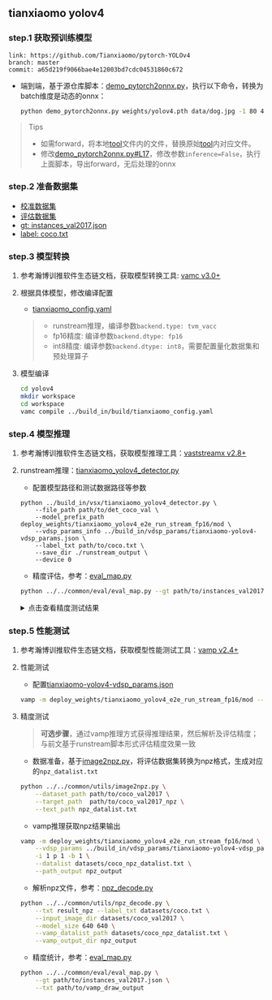 ## tianxiaomo yolov4

### step.1 获取预训练模型

```
link: https://github.com/Tianxiaomo/pytorch-YOLOv4
branch: master
commit: a65d219f9066bae4e12003bd7cdc04531860c672
```

- 端到端，基于源仓库脚本：[demo_pytorch2onnx.py](https://github.com/Tianxiaomo/pytorch-YOLOv4/blob/master/demo_pytorch2onnx.py)，执行以下命令，转换为batch维度是动态的onnx：
    ```bash
    python demo_pytorch2onnx.py weights/yolov4.pth data/dog.jpg -1 80 416 416
    ```
> Tips
> - 如需forward，将本地[tool](../source_code/tianxiaomo/tool)文件内的文件，替换原始[tool](https://github.com/Tianxiaomo/pytorch-YOLOv4/tree/master/tool)内对应文件。
> - 修改[demo_pytorch2onnx.py#L17](https://github.com/Tianxiaomo/pytorch-YOLOv4/blob/master/demo_pytorch2onnx.py#L17)，修改参数`inference=False`，执行上面脚本，导出forward，无后处理的onnx
    
### step.2 准备数据集
- [校准数据集](http://images.cocodataset.org/zips/val2017.zip)
- [评估数据集](http://images.cocodataset.org/zips/val2017.zip)
- [gt: instances_val2017.json](http://images.cocodataset.org/annotations/annotations_trainval2017.zip)
- [label: coco.txt](../../common/label/coco.txt)


### step.3 模型转换

1. 参考瀚博训推软件生态链文档，获取模型转换工具: [vamc v3.0+](../../../../docs/vastai_software.md)

2. 根据具体模型，修改编译配置
    - [tianxiaomo_config.yaml](../build_in/build/tianxiaomo_config.yaml)
    
    > - runstream推理，编译参数`backend.type: tvm_vacc`
    > - fp16精度: 编译参数`backend.dtype: fp16`
    > - int8精度: 编译参数`backend.dtype: int8`，需要配置量化数据集和预处理算子

3. 模型编译

    ```bash
    cd yolov4
    mkdir workspace
    cd workspace
    vamc compile ../build_in/build/tianxiaomo_config.yaml
    ```

### step.4 模型推理

1. 参考瀚博训推软件生态链文档，获取模型推理工具：[vaststreamx v2.8+](../../../../docs/vastai_software.md)

2. runstream推理：[tianxiaomo_yolov4_detector.py](../build_in/vsx/tianxiaomo_yolov4_detector.py)
    - 配置模型路径和测试数据路径等参数

    ```
    python ../build_in/vsx/tianxiaomo_yolov4_detector.py \
        --file_path path/to/det_coco_val \
        --model_prefix_path deploy_weights/tianxiaomo_yolov4_e2e_run_stream_fp16/mod \
        --vdsp_params_info ../build_in/vdsp_params/tianxiaomo-yolov4-vdsp_params.json \
        --label_txt path/to/coco.txt \
        --save_dir ./runstream_output \
        --device 0
    ```

    - 精度评估，参考：[eval_map.py](../../common/eval/eval_map.py)
    ```bash
    python ../../common/eval/eval_map.py --gt path/to/instances_val2017.json --txt ./runstream_output
    ```

    <details><summary>点击查看精度测试结果</summary>
    
    ```
    # 模型名：yolov4-416

    # fp16
    DONE (t=2.73s).
    Average Precision  (AP) @[ IoU=0.50:0.95 | area=   all | maxDets=100 ] = 0.433
    Average Precision  (AP) @[ IoU=0.50      | area=   all | maxDets=100 ] = 0.657
    Average Precision  (AP) @[ IoU=0.75      | area=   all | maxDets=100 ] = 0.470
    Average Precision  (AP) @[ IoU=0.50:0.95 | area= small | maxDets=100 ] = 0.212
    Average Precision  (AP) @[ IoU=0.50:0.95 | area=medium | maxDets=100 ] = 0.494
    Average Precision  (AP) @[ IoU=0.50:0.95 | area= large | maxDets=100 ] = 0.623
    Average Recall     (AR) @[ IoU=0.50:0.95 | area=   all | maxDets=  1 ] = 0.330
    Average Recall     (AR) @[ IoU=0.50:0.95 | area=   all | maxDets= 10 ] = 0.528
    Average Recall     (AR) @[ IoU=0.50:0.95 | area=   all | maxDets=100 ] = 0.564
    Average Recall     (AR) @[ IoU=0.50:0.95 | area= small | maxDets=100 ] = 0.326
    Average Recall     (AR) @[ IoU=0.50:0.95 | area=medium | maxDets=100 ] = 0.638
    Average Recall     (AR) @[ IoU=0.50:0.95 | area= large | maxDets=100 ] = 0.765
    {'bbox_mAP': 0.433, 'bbox_mAP_50': 0.657, 'bbox_mAP_75': 0.47, 'bbox_mAP_s': 0.212, 'bbox_mAP_m': 0.494, 'bbox_mAP_l': 0.623, 'bbox_mAP_copypaste': '0.433 0.657 0.470 0.212 0.494 0.623'}

    # int8
    DONE (t=2.78s).
    Average Precision  (AP) @[ IoU=0.50:0.95 | area=   all | maxDets=100 ] = 0.424
    Average Precision  (AP) @[ IoU=0.50      | area=   all | maxDets=100 ] = 0.646
    Average Precision  (AP) @[ IoU=0.75      | area=   all | maxDets=100 ] = 0.461
    Average Precision  (AP) @[ IoU=0.50:0.95 | area= small | maxDets=100 ] = 0.202
    Average Precision  (AP) @[ IoU=0.50:0.95 | area=medium | maxDets=100 ] = 0.484
    Average Precision  (AP) @[ IoU=0.50:0.95 | area= large | maxDets=100 ] = 0.616
    Average Recall     (AR) @[ IoU=0.50:0.95 | area=   all | maxDets=  1 ] = 0.323
    Average Recall     (AR) @[ IoU=0.50:0.95 | area=   all | maxDets= 10 ] = 0.520
    Average Recall     (AR) @[ IoU=0.50:0.95 | area=   all | maxDets=100 ] = 0.557
    Average Recall     (AR) @[ IoU=0.50:0.95 | area= small | maxDets=100 ] = 0.313
    Average Recall     (AR) @[ IoU=0.50:0.95 | area=medium | maxDets=100 ] = 0.636
    Average Recall     (AR) @[ IoU=0.50:0.95 | area= large | maxDets=100 ] = 0.755
    {'bbox_mAP': 0.424, 'bbox_mAP_50': 0.646, 'bbox_mAP_75': 0.461, 'bbox_mAP_s': 0.202, 'bbox_mAP_m': 0.484, 'bbox_mAP_l': 0.616, 'bbox_mAP_copypaste': '0.424 0.646 0.461 0.202 0.484 0.616'}

    ```

    </details>

### step.5 性能测试

1. 参考瀚博训推软件生态链文档，获取模型性能测试工具：[vamp v2.4+](../../../../docs/vastai_software.md)

2. 性能测试
    - 配置[tianxiaomo-yolov4-vdsp_params.json](../build_in/vdsp_params/tianxiaomo-yolov4-vdsp_params.json)
    ```bash
    vamp -m deploy_weights/tianxiaomo_yolov4_e2e_run_stream_fp16/mod --vdsp_params ../build_in/vdsp_params/tianxiaomo-yolov4-vdsp_params.json -i 1 p 1 -b 1 -d 0
    ```


3. 精度测试
    > **可选步骤**，通过vamp推理方式获得推理结果，然后解析及评估精度；与前文基于runstream脚本形式评估精度效果一致

    - 数据准备，基于[image2npz.py](../../common/utils/image2npz.py)，将评估数据集转换为npz格式，生成对应的`npz_datalist.txt`
    ```bash
    python ../../common/utils/image2npz.py \
        --dataset_path path/to/coco_val2017 \
        --target_path  path/to/coco_val2017_npz \
        --text_path npz_datalist.txt
    ```

    - vamp推理获取npz结果输出
    ```bash
    vamp -m deploy_weights/tianxiaomo_yolov4_e2e_run_stream_fp16/mod \
        --vdsp_params ../build_in/vdsp_params/tianxiaomo-yolov4-vdsp_params.json \
        -i 1 p 1 -b 1 \
        --datalist datasets/coco_npz_datalist.txt \
        --path_output npz_output
    ```

    - 解析npz文件，参考：[npz_decode.py](../../common/utils/npz_decode.py)
    ```bash
    python ../../common/utils/npz_decode.py \
        --txt result_npz --label_txt datasets/coco.txt \
        --input_image_dir datasets/coco_val2017 \
        --model_size 640 640 \
        --vamp_datalist_path datasets/coco_npz_datalist.txt \
        --vamp_output_dir npz_output
    ```

    - 精度统计，参考：[eval_map.py](../../common/eval/eval_map.py)
    ```bash
    python ../../common/eval/eval_map.py \
        --gt path/to/instances_val2017.json \
        --txt path/to/vamp_draw_output
    ```

